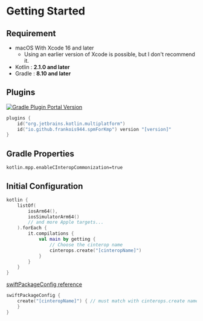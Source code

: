 # Getting Started

## Requirement

- macOS With Xcode 16 and later
    - Using an earlier version of Xcode is possible, but I don't recommend it.
- Kotlin : **2.1.0 and later**
- Gradle : **8.10 and later**



## Plugins

[![Gradle Plugin Portal Version](https://img.shields.io/gradle-plugin-portal/v/io.github.frankois944.spmForKmp)](https://plugins.gradle.org/plugin/io.github.frankois944.spmForKmp)

``` kotlin title="build.gradle.kts"
plugins {
    id("org.jetbrains.kotlin.multiplatform")
    id("io.github.frankois944.spmForKmp") version "[version]"
}
```

## Gradle Properties

``` title="gradle.properties"
kotlin.mpp.enableCInteropCommonization=true
```


## Initial Configuration

``` kotlin title="build.gradle.kts"
kotlin {
    listOf(
        iosArm64(),
        iosSimulatorArm64()
        // and more Apple targets...
    ).forEach {
        it.compilations {
            val main by getting {
                // Choose the cinterop name
                cinterops.create("[cinteropName]")
            }
        }
    }
}
```

[swiftPackageConfig reference](./references/swiftPackageConfig.md)
``` kotlin title="build.gradle.kts"
swiftPackageConfig {
    create("[cinteropName]") { // must match with cinterops.create name
    }
}
```


